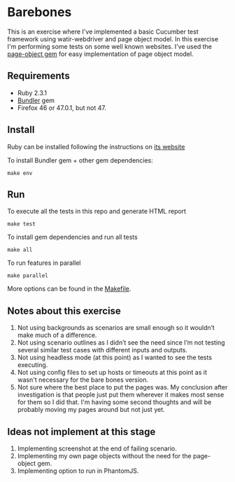 # Barebones

This is an exercise where I've implemented a basic Cucumber test framework using watir-webdriver and page object model. In this exercise I'm performing some tests on some well known websites.
I've used the [page-object gem](https://github.com/cheezy/page-object) for easy implementation of page object model.

## Requirements
- Ruby 2.3.1
- [Bundler](http://bundler.io/) gem
- Firefox 46 or 47.0.1, but not 47.

## Install
Ruby can be installed following the instructions on [its website](https://www.ruby-lang.org/en/documentation/installation/)

To install Bundler gem + other gem dependencies:
```
make env
```

## Run
To execute all the tests in this repo and generate HTML report
```
make test
```
To install gem dependencies and run all tests
```
make all
```
To run features in parallel
```
make parallel
```
More options can be found in the [Makefile](Makefile).

## Notes about this exercise

1. Not using backgrounds as scenarios are small enough so it wouldn’t make much of a difference.
2. Not using scenario outlines as I didn’t see the need since I’m not testing several similar test cases with different inputs and outputs.
3. Not using headless mode (at this point) as I wanted to see the tests executing.
4. Not using config files to set up hosts or timeouts at this point as it wasn't necessary for the bare bones version.
5. Not sure where the best place to put the pages was. My conclusion after investigation is that people just put them wherever it makes most sense for them so I did that. I'm having some second thoughts and will be probably moving my pages around but not just yet.

## Ideas not implement at this stage

1. Implementing screenshot at the end of failing scenario.
2. Implementing my own page objects without the need for the page-object gem.
3. Implementing option to run in PhantomJS.
